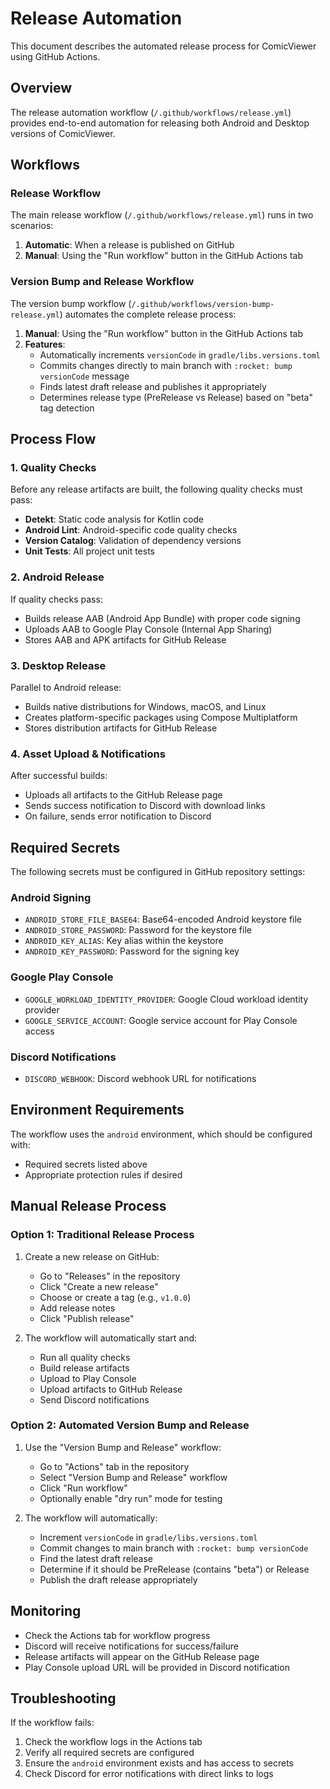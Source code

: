 # Release Automation

This document describes the automated release process for ComicViewer using GitHub Actions.

## Overview

The release automation workflow (`/.github/workflows/release.yml`) provides end-to-end automation for releasing both Android and Desktop versions of ComicViewer.

## Workflows

### Release Workflow
The main release workflow (`/.github/workflows/release.yml`) runs in two scenarios:

1. **Automatic**: When a release is published on GitHub
2. **Manual**: Using the "Run workflow" button in the GitHub Actions tab

### Version Bump and Release Workflow
The version bump workflow (`/.github/workflows/version-bump-release.yml`) automates the complete release process:

1. **Manual**: Using the "Run workflow" button in the GitHub Actions tab
2. **Features**:
   - Automatically increments `versionCode` in `gradle/libs.versions.toml`
   - Commits changes directly to main branch with `:rocket: bump versionCode` message
   - Finds latest draft release and publishes it appropriately
   - Determines release type (PreRelease vs Release) based on "beta" tag detection

## Process Flow

### 1. Quality Checks
Before any release artifacts are built, the following quality checks must pass:
- **Detekt**: Static code analysis for Kotlin code
- **Android Lint**: Android-specific code quality checks  
- **Version Catalog**: Validation of dependency versions
- **Unit Tests**: All project unit tests

### 2. Android Release
If quality checks pass:
- Builds release AAB (Android App Bundle) with proper code signing
- Uploads AAB to Google Play Console (Internal App Sharing)
- Stores AAB and APK artifacts for GitHub Release

### 3. Desktop Release
Parallel to Android release:
- Builds native distributions for Windows, macOS, and Linux
- Creates platform-specific packages using Compose Multiplatform
- Stores distribution artifacts for GitHub Release

### 4. Asset Upload & Notifications
After successful builds:
- Uploads all artifacts to the GitHub Release page
- Sends success notification to Discord with download links
- On failure, sends error notification to Discord

## Required Secrets

The following secrets must be configured in GitHub repository settings:

### Android Signing
- `ANDROID_STORE_FILE_BASE64`: Base64-encoded Android keystore file
- `ANDROID_STORE_PASSWORD`: Password for the keystore file
- `ANDROID_KEY_ALIAS`: Key alias within the keystore
- `ANDROID_KEY_PASSWORD`: Password for the signing key

### Google Play Console
- `GOOGLE_WORKLOAD_IDENTITY_PROVIDER`: Google Cloud workload identity provider
- `GOOGLE_SERVICE_ACCOUNT`: Google service account for Play Console access

### Discord Notifications
- `DISCORD_WEBHOOK`: Discord webhook URL for notifications

## Environment Requirements

The workflow uses the `android` environment, which should be configured with:
- Required secrets listed above
- Appropriate protection rules if desired

## Manual Release Process

### Option 1: Traditional Release Process

1. Create a new release on GitHub:
   - Go to "Releases" in the repository
   - Click "Create a new release"
   - Choose or create a tag (e.g., `v1.0.0`)
   - Add release notes
   - Click "Publish release"

2. The workflow will automatically start and:
   - Run all quality checks
   - Build release artifacts
   - Upload to Play Console
   - Upload artifacts to GitHub Release
   - Send Discord notifications

### Option 2: Automated Version Bump and Release

1. Use the "Version Bump and Release" workflow:
   - Go to "Actions" tab in the repository
   - Select "Version Bump and Release" workflow
   - Click "Run workflow"
   - Optionally enable "dry run" mode for testing

2. The workflow will automatically:
   - Increment `versionCode` in `gradle/libs.versions.toml`
   - Commit changes to main branch with `:rocket: bump versionCode`
   - Find the latest draft release
   - Determine if it should be PreRelease (contains "beta") or Release
   - Publish the draft release appropriately

## Monitoring

- Check the Actions tab for workflow progress
- Discord will receive notifications for success/failure
- Release artifacts will appear on the GitHub Release page
- Play Console upload URL will be provided in Discord notification

## Troubleshooting

If the workflow fails:
1. Check the workflow logs in the Actions tab
2. Verify all required secrets are configured
3. Ensure the `android` environment exists and has access to secrets
4. Check Discord for error notifications with direct links to logs